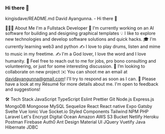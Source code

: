 ### Hi there 👋

<!--
**kingisdave/kingisdave** is a ✨ _special_ ✨ repository because its `README.md` (this file) appears on your GitHub profile.

Here are some ideas to get you started:

- 🔭 I’m currently working on ...

- 🌱 I’m currently learning ...

- 👯 I’m looking to collaborate on ...
- 🤔 I’m looking for help with ...
- 💬 Ask me about ...
- 📫 How to reach me: ...
- 😄 Pronouns: He/him
- ⚡ Fun fact: ...
-->
kingisdave/README.md
David Ayangunna. - Hi there 👋

👨🏻‍💻  About Me
I'm a Fullstack Developer
🔭  I’m currently working on an AI software for building and designing graphical templates
💡   I like to explore new technologies and develop software solutions and quick hacks.
🎓  I'm currently learning web3 and python
✍️  I love to play drums, listen and mime to music in my freetime.
✍️  I'm a God lover, I love the word and I love humanity.
💬  Feel free to reach out to me for jobs, pro bono consulting and volunteering, or just for some interesting discussion.
👯 I’m looking to collaborate on new project
✉️  You can shoot me an email at davidayangunna@gmail.com! I'll try to respond as soon as I can.
📄  Please have a look at my Résumé for more details about me. I'm open to feedback and suggestions!

🛠  Tech Stack
JavaScript TypeScript Eslint Prettier Git Node.js Express.js MongoDB Mongoose MySQL Sequelize React React native Expo Gatsby Svelte Vue Ionic Vue Socket.io Styled Components Tailwind NPM PHP Laravel Let's Encrypt Digital Ocean Amazon AWS S3 Bucket Netlify Heroku Postman Firebase Auth0 Ant Design Material UI JQuery Vuetify Java Hibernate JDBC  

